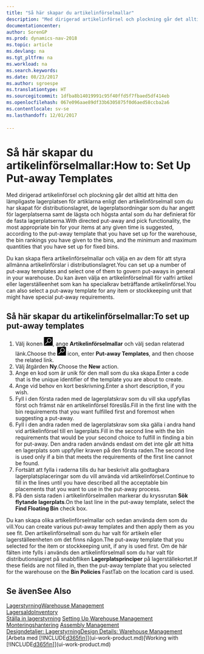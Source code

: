 ```yaml
---
title: "Så här skapar du artikelinförselmallar"
description: "Med dirigerad artikelinförsel och plockning går det alltid att hitta den lämpligaste lagerplatsen för artiklarna enligt den artikelinförselmall som du har skapat för distributionslagret, de lagerplatsordningar som du har angett för lagerplatserna samt de lägsta och högsta antal som du har definierat för de fasta lagerplatserna."
documentationcenter: 
author: SorenGP
ms.prod: dynamics-nav-2018
ms.topic: article
ms.devlang: na
ms.tgt_pltfrm: na
ms.workload: na
ms.search.keywords: 
ms.date: 08/23/2017
ms.author: sgroespe
ms.translationtype: HT
ms.sourcegitcommit: 1dfba8b14019991c95f40ffd5f7fbaed5df414eb
ms.openlocfilehash: 067e096aae89df33b6305875f0d6aed58ccba2a6
ms.contentlocale: sv-se
ms.lasthandoff: 12/01/2017

---
```

# <a name="how-to-set-up-put-away-templates"></a><span data-ttu-id="a05eb-103">Så här skapar du artikelinförselmallar:</span><span class="sxs-lookup"><span data-stu-id="a05eb-103">How to: Set Up Put-away Templates</span></span>
<span data-ttu-id="a05eb-104">Med dirigerad artikelinförsel och plockning går det alltid att hitta den lämpligaste lagerplatsen för artiklarna enligt den artikelinförselmall som du har skapat för distributionslagret, de lagerplatsordningar som du har angett för lagerplatserna samt de lägsta och högsta antal som du har definierat för de fasta lagerplatserna.</span><span class="sxs-lookup"><span data-stu-id="a05eb-104">With directed put-away and pick functionality, the most appropriate bin for your items at any given time is suggested, according to the put-away template that you have set up for the warehouse, the bin rankings you have given to the bins, and the minimum and maximum quantities that you have set up for fixed bins.</span></span>  

<span data-ttu-id="a05eb-105">Du kan skapa flera artikelinförselmallar och välja en av dem för att styra allmänna artikelinförslar i distributionslagret.</span><span class="sxs-lookup"><span data-stu-id="a05eb-105">You can set up a number of put-away templates and select one of them to govern put-aways in general in your warehouse.</span></span> <span data-ttu-id="a05eb-106">Du kan även välja en artikelinförselmall för valfri artikel eller lagerställeenhet som kan ha specialkrav beträffande artikelinförsel.</span><span class="sxs-lookup"><span data-stu-id="a05eb-106">You can also select a put-away template for any item or stockkeeping unit that might have special put-away requirements.</span></span>  

## <a name="to-set-up-put-away-templates"></a><span data-ttu-id="a05eb-107">Så här skapar du artikelinförselmallar:</span><span class="sxs-lookup"><span data-stu-id="a05eb-107">To set up put-away templates</span></span>  
1.  <span data-ttu-id="a05eb-108">Välj ikonen ![Söka efter sida eller rapport](media/ui-search/search_small.png "ikonen Söka efter sida eller rapport"), ange **Artikelinförselmallar** och välj sedan relaterad länk.</span><span class="sxs-lookup"><span data-stu-id="a05eb-108">Choose the ![Search for Page or Report](media/ui-search/search_small.png "Search for Page or Report icon") icon, enter **Put-away Templates**, and then choose the related link.</span></span>  
2.  <span data-ttu-id="a05eb-109">Välj åtgärden **Ny**.</span><span class="sxs-lookup"><span data-stu-id="a05eb-109">Choose the **New** action.</span></span>  
3.  <span data-ttu-id="a05eb-110">Ange en kod som är unik för den mall som du ska skapa.</span><span class="sxs-lookup"><span data-stu-id="a05eb-110">Enter a code that is the unique identifier of the template you are about to create.</span></span>  
4.  <span data-ttu-id="a05eb-111">Ange vid behov en kort beskrivning.</span><span class="sxs-lookup"><span data-stu-id="a05eb-111">Enter a short description, if you wish.</span></span>  
5.  <span data-ttu-id="a05eb-112">Fyll i den första raden med de lagerplatskrav som du vill ska uppfyllas först och främst när en artikelinförsel föreslås.</span><span class="sxs-lookup"><span data-stu-id="a05eb-112">Fill in the first line with the bin requirements that you want fulfilled first and foremost when suggesting a put-away.</span></span>  
6.  <span data-ttu-id="a05eb-113">Fyll i den andra raden med de lagerplatskrav som ska gälla i andra hand vid artikelinförsel till en lagerplats.</span><span class="sxs-lookup"><span data-stu-id="a05eb-113">Fill in the second line with the bin requirements that would be your second choice to fulfill in finding a bin for put-away.</span></span> <span data-ttu-id="a05eb-114">Den andra raden används endast om det inte går att hitta en lagerplats som uppfyller kraven på den första raden.</span><span class="sxs-lookup"><span data-stu-id="a05eb-114">The second line is used only if a bin that meets the requirements of the first line cannot be found.</span></span>  
7.  <span data-ttu-id="a05eb-115">Fortsätt att fylla i raderna tills du har beskrivit alla godtagbara lagerplatsplaceringar som du vill använda vid artikelinförsel.</span><span class="sxs-lookup"><span data-stu-id="a05eb-115">Continue to fill in the lines until you have described all the acceptable bin placements that you want to use in the put-away process.</span></span>  
8.  <span data-ttu-id="a05eb-116">På den sista raden i artikelinförselmallen markerar du kryssrutan **Sök flytande lagerplats**.</span><span class="sxs-lookup"><span data-stu-id="a05eb-116">On the last line in the put-away template, select the **Find Floating Bin** check box.</span></span>  

<span data-ttu-id="a05eb-117">Du kan skapa olika artikelinförselmallar och sedan använda dem som du vill.</span><span class="sxs-lookup"><span data-stu-id="a05eb-117">You can create various put-away templates and then apply them as you see fit.</span></span> <span data-ttu-id="a05eb-118">Den artikelinförselmall som du har valt för artikeln eller lagerställeenheten om det finns någon.</span><span class="sxs-lookup"><span data-stu-id="a05eb-118">The put-away template that you selected for the item or stockkeeping unit, if any is used first.</span></span> <span data-ttu-id="a05eb-119">Om de här fälten inte fylls i används den artikelinförselmall som du har valt för distributionslagret på snabbfliken **Lagerplatsprinciper** på lagerställekortet.</span><span class="sxs-lookup"><span data-stu-id="a05eb-119">If these fields are not filled in, then the put-away template that you selected for the warehouse on the **Bin Policies** FastTab on the location card is used.</span></span>  

## <a name="see-also"></a><span data-ttu-id="a05eb-120">Se även</span><span class="sxs-lookup"><span data-stu-id="a05eb-120">See Also</span></span>  
[<span data-ttu-id="a05eb-121">Lagerstyrning</span><span class="sxs-lookup"><span data-stu-id="a05eb-121">Warehouse Management</span></span>](warehouse-manage-warehouse.md)  
[<span data-ttu-id="a05eb-122">Lagersaldo</span><span class="sxs-lookup"><span data-stu-id="a05eb-122">Inventory</span></span>](inventory-manage-inventory.md)  
<span data-ttu-id="a05eb-123">[Ställa in lagerstyrning](warehouse-setup-warehouse.md)   </span><span class="sxs-lookup"><span data-stu-id="a05eb-123">[Setting Up Warehouse Management](warehouse-setup-warehouse.md)   </span></span>  
<span data-ttu-id="a05eb-124">[Monteringshantering](assembly-assemble-items.md)  </span><span class="sxs-lookup"><span data-stu-id="a05eb-124">[Assembly Management](assembly-assemble-items.md)  </span></span>  
[<span data-ttu-id="a05eb-125">Designdetaljer: Lagerstyrning</span><span class="sxs-lookup"><span data-stu-id="a05eb-125">Design Details: Warehouse Management</span></span>](design-details-warehouse-management.md)  
<span data-ttu-id="a05eb-126">[Arbeta med [!INCLUDE[d365fin](includes/d365fin_md.md)]](ui-work-product.md)</span><span class="sxs-lookup"><span data-stu-id="a05eb-126">[Working with [!INCLUDE[d365fin](includes/d365fin_md.md)]](ui-work-product.md)</span></span>


